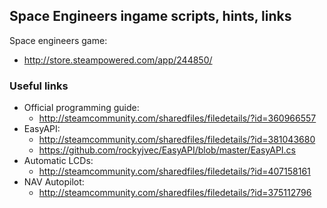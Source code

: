 ## Space Engineers ingame scripts, hints, links

Space engineers game:
- http://store.steampowered.com/app/244850/

### Useful links

* Official programming guide: 
  - http://steamcommunity.com/sharedfiles/filedetails/?id=360966557
* EasyAPI:  
  - http://steamcommunity.com/sharedfiles/filedetails/?id=381043680 
  - https://github.com/rockyjvec/EasyAPI/blob/master/EasyAPI.cs
* Automatic LCDs: 
  - http://steamcommunity.com/sharedfiles/filedetails/?id=407158161
* NAV Autopilot:
  - http://steamcommunity.com/sharedfiles/filedetails/?id=375112796
